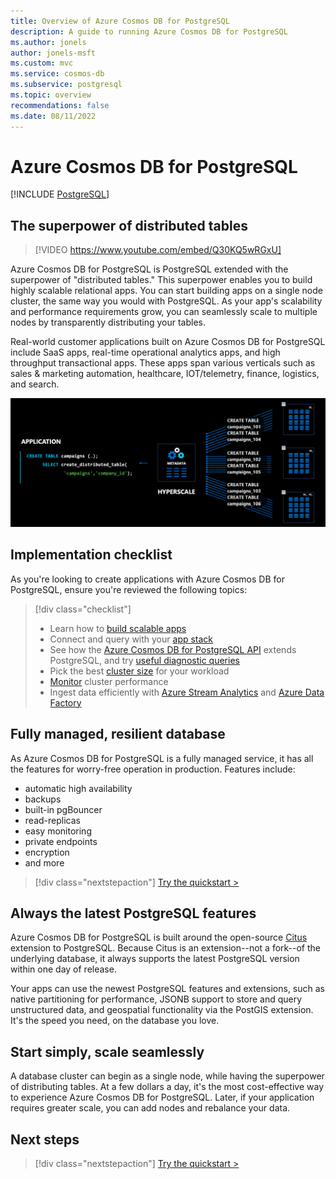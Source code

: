 ```yaml
---
title: Overview of Azure Cosmos DB for PostgreSQL
description: A guide to running Azure Cosmos DB for PostgreSQL
ms.author: jonels
author: jonels-msft
ms.custom: mvc
ms.service: cosmos-db
ms.subservice: postgresql
ms.topic: overview
recommendations: false
ms.date: 08/11/2022
---
```

<!-- markdownlint-disable MD033 -->
<!-- markdownlint-disable MD026 -->

# Azure Cosmos DB for PostgreSQL

[!INCLUDE [PostgreSQL](../includes/appliesto-postgresql.md)]

## The superpower of distributed tables

<!-- markdownlint-disable MD034 -->

> [!VIDEO https://www.youtube.com/embed/Q30KQ5wRGxU]

<!-- markdownlint-enable MD034 -->

Azure Cosmos DB for PostgreSQL is PostgreSQL extended with the superpower of "distributed
tables." This superpower enables you to build highly scalable relational apps.
You can start building apps on a single node cluster, the same way you
would with PostgreSQL. As your app's scalability and performance requirements
grow, you can seamlessly scale to multiple nodes by transparently distributing
your tables.

Real-world customer applications built on Azure Cosmos DB for PostgreSQL include SaaS apps, real-time
operational analytics apps, and high throughput transactional apps. These apps
span various verticals such as sales & marketing automation, healthcare,
IOT/telemetry, finance, logistics, and search.

![distributed architecture](media/overview/distributed.png)

## Implementation checklist

As you're looking to create applications with Azure Cosmos DB for PostgreSQL, ensure you're
reviewed the following topics:

<!-- markdownlint-disable MD032 -->

> [!div class="checklist"]
> - Learn how to [build scalable apps](quickstart-build-scalable-apps-overview.md)
> - Connect and query with your [app stack](quickstart-app-stacks-overview.md)
> - See how the [Azure Cosmos DB for PostgreSQL API](reference-overview.md) extends
>   PostgreSQL, and try [useful diagnostic
>   queries](howto-useful-diagnostic-queries.md)
> - Pick the best [cluster size](howto-scale-initial.md) for your workload
> - [Monitor](howto-monitoring.md) cluster performance
> - Ingest data efficiently with [Azure Stream Analytics](howto-ingest-azure-stream-analytics.md)
>   and [Azure Data Factory](howto-ingest-azure-data-factory.md)

<!-- markdownlint-enable MD032 -->

## Fully managed, resilient database

As Azure Cosmos DB for PostgreSQL is a fully managed service, it has all the features for
worry-free operation in production. Features include:

* automatic high availability
* backups
* built-in pgBouncer
* read-replicas
* easy monitoring
* private endpoints
* encryption
* and more

> [!div class="nextstepaction"]
> [Try the quickstart >](quickstart-create-portal.md)

## Always the latest PostgreSQL features

Azure Cosmos DB for PostgreSQL is built around the open-source
[Citus](https://github.com/citusdata/citus) extension to PostgreSQL. Because
Citus is an extension--not a fork--of the underlying database, it always
supports the latest PostgreSQL version within one day of release.

Your apps can use the newest PostgreSQL features and extensions, such as
native partitioning for performance, JSONB support to store and query
unstructured data, and geospatial functionality via the PostGIS extension.
It's the speed you need, on the database you love.

## Start simply, scale seamlessly

A database cluster can begin as a single node, while
having the superpower of distributing tables. At a few dollars a day, it's the
most cost-effective way to experience Azure Cosmos DB for PostgreSQL. Later, if your
application requires greater scale, you can add nodes and rebalance your data.

## Next steps

> [!div class="nextstepaction"]
> [Try the quickstart >](quickstart-create-portal.md)
